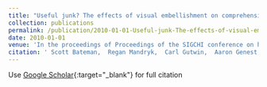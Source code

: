 ```yaml
---
title: "Useful junk? The effects of visual embellishment on comprehension and memorability of charts"
collection: publications
permalink: /publication/2010-01-01-Useful-junk-The-effects-of-visual-embellishment-on-comprehension-and-memorability-of-charts
date: 2010-01-01
venue: 'In the proceedings of Proceedings of the SIGCHI conference on human factors in computing systems'
citation: ' Scott Bateman,  Regan Mandryk,  Carl Gutwin,  Aaron Genest,  David McDine,  Christopher Brooks, &quot;Useful junk? The effects of visual embellishment on comprehension and memorability of charts.&quot; In the proceedings of Proceedings of the SIGCHI conference on human factors in computing systems, 2010.'
---
```

Use [Google Scholar](https://scholar.google.com/scholar?q=Useful+junk?+The+effects+of+visual+embellishment+on+comprehension+and+memorability+of+charts){:target="_blank"} for full citation